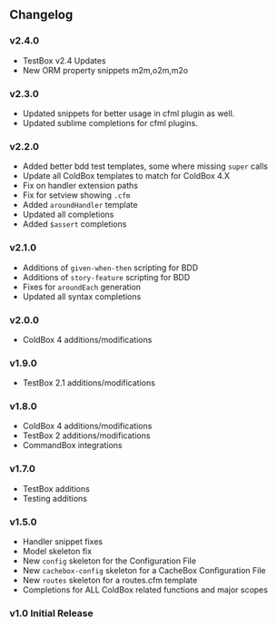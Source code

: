 ## Changelog

### v2.4.0
- TestBox v2.4 Updates
- New ORM property snippets m2m,o2m,m2o

### v2.3.0
- Updated snippets for better usage in cfml plugin as well.
- Updated sublime completions for cfml plugins.

### v2.2.0
- Added better bdd test templates, some where missing `super` calls
- Update all ColdBox templates to match for ColdBox 4.X
- Fix on handler extension paths
- Fix for setview showing `.cfm`
- Added `aroundHandler` template
- Updated all completions
- Added `$assert` completions

### v2.1.0
- Additions of `given-when-then` scripting for BDD
- Additions of `story-feature` scripting for BDD
- Fixes for `aroundEach` generation
- Updated all syntax completions

### v2.0.0
- ColdBox 4 additions/modifications

### v1.9.0
- TestBox 2.1 additions/modifications

### v1.8.0
- ColdBox 4 additions/modifications
- TestBox 2 additions/modifications
- CommandBox integrations

### v1.7.0
- TestBox additions
- Testing additions

### v1.5.0
- Handler snippet fixes
- Model skeleton fix
- New `config` skeleton for the Configuration File
- New `cachebox-config` skeleton for a CacheBox Configuration File
- New `routes` skeleton for a routes.cfm template
- Completions for ALL ColdBox related functions and major scopes

### v1.0 Initial Release